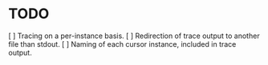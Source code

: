 # TODO #

[ ] Tracing on a per-instance basis.
[ ] Redirection of trace output to another file than stdout.
[ ] Naming of each cursor instance, included in trace output.
